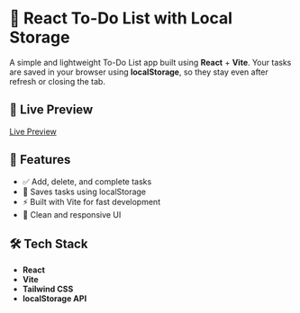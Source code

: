 # 📝 React To-Do List with Local Storage

A simple and lightweight To-Do List app built using **React** + **Vite**. Your tasks are saved in your browser using **localStorage**, so they stay even after refresh or closing the tab.

## 🔗 Live Preview

[Live Preview](https://todolist-localstorage09.netlify.app)

## 🚀 Features

- ✅ Add, delete, and complete tasks
- 💾 Saves tasks using localStorage
- ⚡ Built with Vite for fast development
- 🎨 Clean and responsive UI

## 🛠️ Tech Stack

- **React**
- **Vite**
- **Tailwind CSS**
- **localStorage API**

